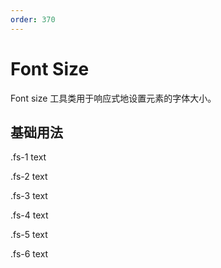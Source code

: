 ```yaml
---
order: 370
---
```


# Font Size

Font size 工具类用于响应式地设置元素的字体大小。

## 基础用法

<Story title="基础用法">
  <div class="demo-font-size p-4">
    <p class="fs-1 mb-2">.fs-1 text</p>
    <p class="fs-2 mb-2">.fs-2 text</p>
    <p class="fs-3 mb-2">.fs-3 text</p>
    <p class="fs-4 mb-2">.fs-4 text</p>
    <p class="fs-5 mb-2">.fs-5 text</p>
    <p class="fs-6 mb-2">.fs-6 text</p>
  </div>
</Story>
